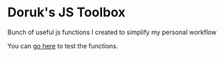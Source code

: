 # Doruk's JS Toolbox
Bunch of useful js functions I created to simplify my personal workflow

You can [go here](https://doruksega.github.io/dorukjstoolbox/test/) to test the functions.

